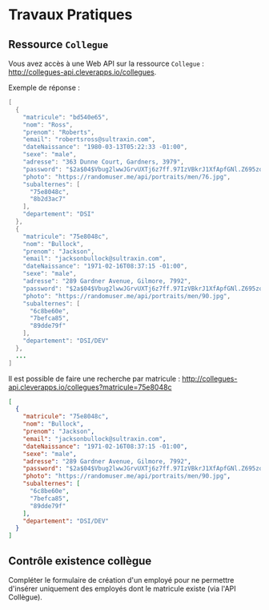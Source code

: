 # Travaux Pratiques


## Ressource `Collegue`

Vous avez accès à une Web API sur la ressource `Collegue` : http://collegues-api.cleverapps.io/collegues.

Exemple de réponse :

```java
[
  {
    "matricule": "bd540e65",
    "nom": "Ross",
    "prenom": "Roberts",
    "email": "robertsross@sultraxin.com",
    "dateNaissance": "1980-03-13T05:22:33 -01:00",
    "sexe": "male",
    "adresse": "363 Dunne Court, Gardners, 3979",
    "password": "$2a$04$Vbug2lwwJGrvUXTj6z7ff.97IzVBkrJ1XfApfGNl.Z695zqcnPYra",
    "photo": "https://randomuser.me/api/portraits/men/76.jpg",
    "subalternes": [
      "75e8048c",
      "8b2d3ac7"
    ],
    "departement": "DSI"
  },
  {
    "matricule": "75e8048c",
    "nom": "Bullock",
    "prenom": "Jackson",
    "email": "jacksonbullock@sultraxin.com",
    "dateNaissance": "1971-02-16T08:37:15 -01:00",
    "sexe": "male",
    "adresse": "289 Gardner Avenue, Gilmore, 7992",
    "password": "$2a$04$Vbug2lwwJGrvUXTj6z7ff.97IzVBkrJ1XfApfGNl.Z695zqcnPYra",
    "photo": "https://randomuser.me/api/portraits/men/90.jpg",
    "subalternes": [
      "6c8be60e",
      "7befca85",
      "89dde79f"
    ],
    "departement": "DSI/DEV"
  },
  ...
]
```

Il est possible de faire une recherche par matricule : http://collegues-api.cleverapps.io/collegues?matricule=75e8048c

```json
[
  {
    "matricule": "75e8048c",
    "nom": "Bullock",
    "prenom": "Jackson",
    "email": "jacksonbullock@sultraxin.com",
    "dateNaissance": "1971-02-16T08:37:15 -01:00",
    "sexe": "male",
    "adresse": "289 Gardner Avenue, Gilmore, 7992",
    "password": "$2a$04$Vbug2lwwJGrvUXTj6z7ff.97IzVBkrJ1XfApfGNl.Z695zqcnPYra",
    "photo": "https://randomuser.me/api/portraits/men/90.jpg",
    "subalternes": [
      "6c8be60e",
      "7befca85",
      "89dde79f"
    ],
    "departement": "DSI/DEV"
  }
]
```

## Contrôle existence collègue

Compléter le formulaire de création d'un employé pour ne permettre d'insérer uniquement des employés dont le matricule existe (via l'API Collègue).

